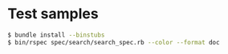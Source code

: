 Test samples
===========

~~~ sh
$ bundle install --binstubs
$ bin/rspec spec/search/search_spec.rb --color --format doc
~~~
